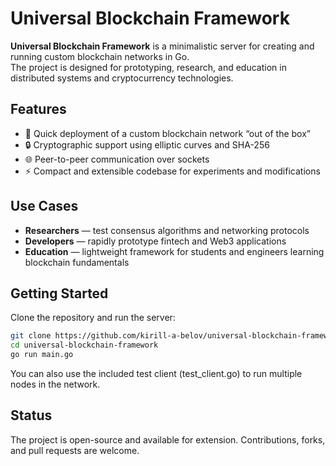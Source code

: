 # Universal Blockchain Framework

**Universal Blockchain Framework** is a minimalistic server for creating and running custom blockchain networks in Go.  
The project is designed for prototyping, research, and education in distributed systems and cryptocurrency technologies.

## Features
- 🚀 Quick deployment of a custom blockchain network “out of the box”  
- 🔒 Cryptographic support using elliptic curves and SHA-256  
- 🌐 Peer-to-peer communication over sockets  
- ⚡ Compact and extensible codebase for experiments and modifications  

## Use Cases
- **Researchers** — test consensus algorithms and networking protocols  
- **Developers** — rapidly prototype fintech and Web3 applications  
- **Education** — lightweight framework for students and engineers learning blockchain fundamentals  

## Getting Started

Clone the repository and run the server:

```bash
git clone https://github.com/kirill-a-belov/universal-blockchain-framework/universal-blockchain-framework.git
cd universal-blockchain-framework
go run main.go
```
You can also use the included test client (test_client.go) to run multiple nodes in the network.

## Status

The project is open-source and available for extension. Contributions, forks, and pull requests are welcome.
